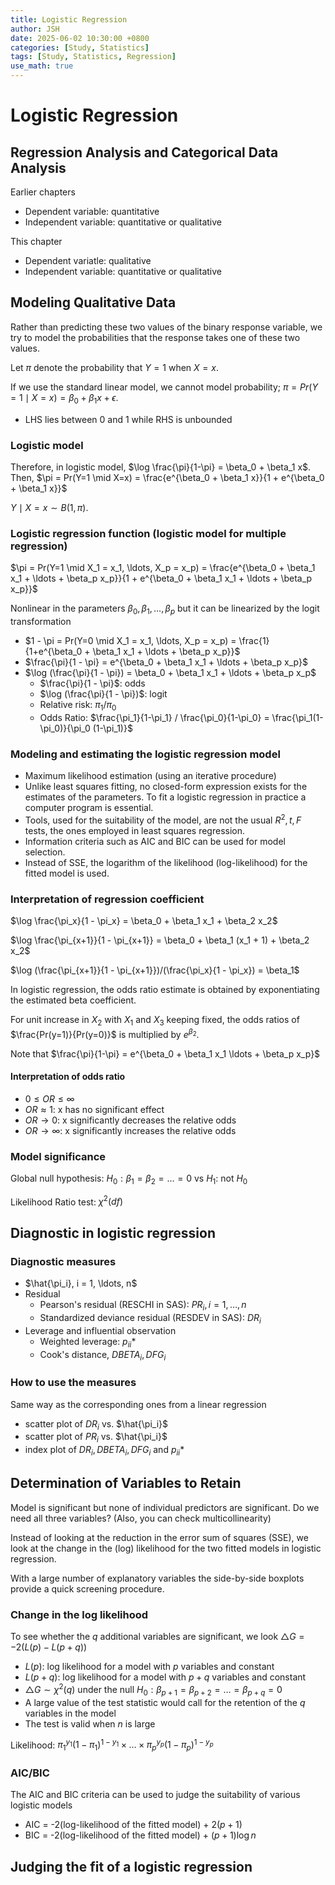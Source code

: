 ```yaml
---
title: Logistic Regression
author: JSH
date: 2025-06-02 10:30:00 +0800
categories: [Study, Statistics]
tags: [Study, Statistics, Regression]
use_math: true
---
```


# Logistic Regression

## Regression Analysis and Categorical Data Analysis

Earlier chapters
* Dependent variable: quantitative
* Independent variable: quantitative or qualitative

This chapter
* Dependent variatle: qualitative
* Independent variable: quantitative or qualitative

## Modeling Qualitative Data
Rather than predicting these two values of the binary response variable, we try to model the probabilities that the response takes one of these two values.

Let $\pi$ denote the probability that $Y=1$ when $X=x$.

If we use the standard linear model, we cannot model probability; $\pi = Pr(Y=1 \mid X=x) = \beta_0 + \beta_1 x + \epsilon$.
* LHS lies between 0 and 1 while RHS is unbounded

### Logistic model
Therefore, in logistic model, $\log \frac{\pi}{1-\pi} = \beta_0 + \beta_1 x$.
Then, $\pi = Pr(Y=1 \mid X=x) = \frac{e^{\beta_0 + \beta_1 x}}{1 + e^{\beta_0 + \beta_1 x}}$

$Y \mid X = x \sim B(1, \pi)$.

### Logistic regression function (logistic model for multiple regression)
$\pi = Pr(Y=1 \mid X_1 = x_1, \ldots, X_p = x_p) = \frac{e^{\beta_0 + \beta_1 x_1 + \ldots + \beta_p x_p}}{1 + e^{\beta_0 + \beta_1 x_1 + \ldots + \beta_p x_p}}$

Nonlinear in the parameters $\beta_0, \beta_1, \ldots, \beta_p$ but it can be linearized by the logit transformation
* $1 - \pi = Pr(Y=0 \mid X_1 = x_1, \ldots, X_p = x_p) = \frac{1}{1+e^{\beta_0 + \beta_1 x_1 + \ldots + \beta_p x_p}}$
* $\frac{\pi}{1 - \pi} = e^{\beta_0 + \beta_1 x_1 + \ldots + \beta_p x_p}$
* $\log (\frac{\pi}{1 - \pi}) = \beta_0 + \beta_1 x_1 + \ldots + \beta_p x_p$
  * $\frac{\pi}{1 - \pi}$: odds
  * $\log (\frac{\pi}{1 - \pi})$: logit
  * Relative risk: $\pi_1/\pi_0$
  * Odds Ratio: $\frac{\pi_1}{1-\pi_1} / \frac{\pi_0}{1-\pi_0} = \frac{\pi_1(1-\pi_0)}{\pi_0 (1-\pi_1)}$

<!-- log(x/(1-x))는 logit function이라고 부른다. 확률에다가 logit function을 이용한게 logistic regression -->
<!-- GLM의 special case이다 -->

### Modeling and estimating the logistic regression model
* Maximum likelihood estimation (using an iterative procedure)
* Unlike least squares fitting, no closed-form expression exists for the estimates of the parameters. To fit a logistic regression in practice a computer program is essential.
* Tools, used for the suitability of the model, are not the usual $R^2, t, F$ tests, the ones employed in least squares regression.
* Information criteria such as AIC and BIC can be used for model selection.
* Instead of SSE, the logarithm of the likelihood (log-likelihood) for the fitted model is used. <!-- deviance -->


<!--
각 샘플에 대해서 \pi_x는 서로 다르다. 왜냐하면 \pi_x = E(Y|X=x). 
샘플 별 분포는 Bernoulli(\pi_x)를 따르기 때문에 분산은 각 데이터마다 \pi_x(1-\pi_x)
그러므로 이분산 구조를 가진다
-->

### Interpretation of regression coefficient
$\log \frac{\pi_x}{1 - \pi_x} = \beta_0 + \beta_1 x_1 + \beta_2 x_2$

$\log \frac{\pi_{x+1}}{1 - \pi_{x+1}} = \beta_0 + \beta_1 (x_1 + 1) + \beta_2 x_2$

$\log (\frac{\pi_{x+1}}{1 - \pi_{x+1}})/(\frac{\pi_x}{1 - \pi_x}) = \beta_1$  <!-- x_1이 한 단위 증가했을 때 기준값과의 odds ratio -->

In logistic regression, the odds ratio estimate is obtained by exponentiating the estimated beta coefficient.

For unit increase in $X_2$ with $X_1$ and $X_3$ keeping fixed, the odds ratios of $\frac{Pr(y=1)}{Pr(y=0)}$ is multiplied by $e^{\beta_2}$.

Note that $\frac{\pi}{1-\pi} = e^{\beta_0 + \beta_1 x_1 \ldots + \beta_p x_p}$

#### Interpretation of odds ratio
* $0 \leq OR \leq \infty$
* $OR \approx 1$: x has no significant effect
* $OR \rightarrow 0$: x significantly decreases the relative odds
* $OR \rightarrow \infty$: x significantly increases the relative odds

### Model significance
Global null hypothesis: $H_0: \beta_1 = \beta_2 = \ldots = 0$ vs $H_1$: not $H_0$  <!-- 자유도는 beta 개수! -->

Likelihood Ratio test: $\chi^2(df)$

## Diagnostic in logistic regression
### Diagnostic measures
* $\hat{\pi_i}, i = 1, \ldots, n$
* Residual
  * Pearson's residual (RESCHI in SAS): $PR_i, i = 1, \ldots, n$
  * Standardized deviance residual (RESDEV in SAS): $DR_i$
* Leverage and influential observation
  * Weighted leverage: $p_{ii} *$
  * Cook's distance, $DBETA_i, DFG_i$

### How to use the measures
Same way as the corresponding ones from a linear regression
* scatter plot of $DR_i$ vs. $\hat{\pi_i}$
* scatter plot of $PR_i$ vs. $\hat{\pi_i}$
* index plot of $DR_i, DBETA_i, DFG_i$ and $p_{ii} *$

## Determination of Variables to Retain
Model is significant but none of individual predictors are significant.
Do we need all three variables?
(Also, you can check multicollinearity)

Instead of looking at the reduction in the error sum of squares (SSE), we look at the change in the (log) likelihood for the two fitted models in logistic regression.

With a large number of explanatory variables the side-by-side boxplots provide a quick screening procedure.

### Change in the log likelihood
To see whether the $q$ additional variables are significant, we look
$\triangle G = -2(L(p) - L(p+q))$
* $L(p)$: log likelihood for a model with $p$ variables and constant
* $L(p+q)$: log likelihood for a model with $p+q$ variables and constant
* $\triangle G \sim \chi^2(q)$ under the null $H_0: \beta_{p+1} = \beta_{p+2} = \ldots = \beta_{p+q} = 0$ <!-- 오른쪽 검정 -->
* A large value of the test statistic would call for the retention of the $q$ variables in the model
* The test is valid when $n$ is large

Likelihood: $\pi_1^{y_1} (1-\pi_1)^{1-y_1} \times \ldots \times \pi_p^{y_p} (1 - \pi_p)^{1-y_p}$

### AIC/BIC
The AIC and BIC criteria can be used to judge the suitability of various logistic models
* AIC = -2(log-likelihood of the fitted model) + $2(p+1)$
* BIC = -2(log-likelihood of the fitted model) + $(p+1) \log n$

## Judging the fit of a logistic regression

